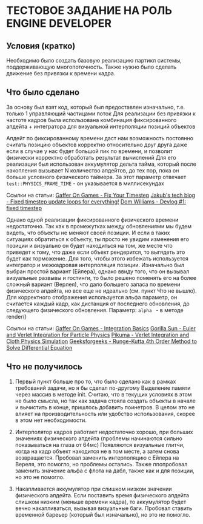# ТЕСТОВОЕ ЗАДАНИЕ НА РОЛЬ ENGINE DEVELOPER

## Условия (кратко)
Необходимо было создать базовую реализацию партикл системы, поддерживающую многопоточность.
Также нужно было сделать движение без привязки к времени кадра.

## Что было сделано
За основу был взят код, который был предоставлен изначально, т.е. только 1 управляющий частицами поток
Для реализации без привязки к частоте кадров была использована комбинация фиксированного апдейта + 
интегратора для визуальной интерполяции позиций объектов

Апдейт по фиксированному времени даст нам возможность постоянно считать позицию объектов корректно относительно друг друга
даже если в случае у нас будет большой пик по времени, и позволит физически корректно обработать результат вычислений
Для его реализации был использован аккумулятор дельта тайма, который после накопления вызывает N количество апдейтов,
до тех пор, пока он больше условного физического таймера.
За этот параметр отвечает 
``` test::PHYSICS_FRAME_TIME ``` - он указывается в миллисекундах

Ссылки на статьи:
[Gaffer On Games - Fix Your Timestep](https://gafferongames.com/post/fix_your_timestep/)
[Jakub's tech blog - Fixed timestep update loops for everything!](https://jakubtomsu.github.io/posts/input_in_fixed_timestep/)
[Dom Williams - Devlog #1: fixed timestep](https://domwillia.ms/devlog1/)

Однако одной реализации фиксированного физического времени недостаточно.
Так как в промежутках между обновлениями мы будем видеть, что объекты не меняют своей позиции.
И если в таких ситуациях обратиться к объекту, ты просто не увидим изменения его позиции 
и визуально он будет находиться на том, же месте что приведет к тому, что даже если объект рендерится,
то выгядеть это будет как торможение. Для того, чтобы этого избежать используется интегратор и межкадровая интерполяция позиции.
Изначально был выбран простой вариант (Ейлера), однако ввиду того, что он вызывал визуальные развывы и гостинги,
то было решено поменять его на более сложный вариант (Верлея), что дало большего запаса по времени
физического апдейта, но все еще не идеально (см. пункт Что не вышло).
Для корректного отображения используется альфа параметр, он считается каждый кадр, 
как дистанция от последнего обновления, до следующего физического обновления.
Параметр:  ```alpha ``` - в методе render()

Ссылки на статьи:
[Gaffer On Games - Integration Basics](https://gafferongames.com/post/integration_basics/)
[Gorilla Sun - Euler and Verlet Integration for Particle Physics](https://www.gorillasun.de/blog/euler-and-verlet-integration-for-particle-physics/)
[Pikuma - Verlet Integration and Cloth Physics Simulation](https://pikuma.com/blog/verlet-integration-2d-cloth-physics-simulation)
[Geeksforgeeks - Runge-Kutta 4th Order Method to Solve Differential Equation](https://www.geeksforgeeks.org/runge-kutta-4th-order-method-solve-differential-equation/)


## Что не получилось
1. Первый пункт больше про то, что было сделано как в рамках требований задачи, но я бы сделал по-другому
Выделение памяти через массив в методе init. Считаю, что в текущих условиях в этом не было смысла, но так как задача стояла
создать объекты в начале и вычистить в конце, пришлось добавить поинетров. 
В целом это не влияет на производительность или удобство использования, скорее в этом нет необходимости.

2. Интерполятор кадров работает недостаточно хорошо, при больших значениях физического апдейта (проблемы начинаются сильно показываться на глаза от 64мс)
Появляются визуальные глитчи, когда на кадр объект находится не в том месте, а затем снова возвращается.
Пробовал заменить интерполяцию с Ейлера на Вереля, это помогло, но проблемы остались. Также ппопробовал заменить значение альфа с флота на дабл, также как и для позиции,
но это не помогло.

3. Накапливается аккумулятор при слишком низком значении физического апдейта. 
Если поставить время физического апдейта слишком низким (меньше времени кадра), то аккумулятор будет вечно накапливаться, вызывая визуальные баги.
Пробовал ставить временной бареьер (который был изначально), но это не помогло.